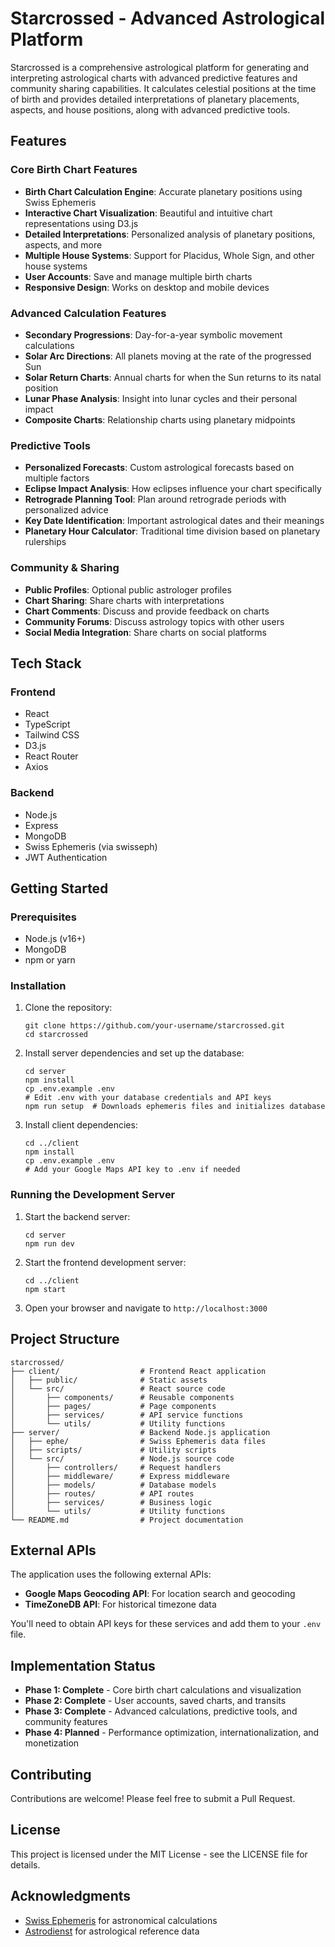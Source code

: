 # Starcrossed - Advanced Astrological Platform

Starcrossed is a comprehensive astrological platform for generating and interpreting astrological charts with advanced predictive features and community sharing capabilities. It calculates celestial positions at the time of birth and provides detailed interpretations of planetary placements, aspects, and house positions, along with advanced predictive tools.

## Features

### Core Birth Chart Features
- **Birth Chart Calculation Engine**: Accurate planetary positions using Swiss Ephemeris
- **Interactive Chart Visualization**: Beautiful and intuitive chart representations using D3.js
- **Detailed Interpretations**: Personalized analysis of planetary positions, aspects, and more
- **Multiple House Systems**: Support for Placidus, Whole Sign, and other house systems
- **User Accounts**: Save and manage multiple birth charts
- **Responsive Design**: Works on desktop and mobile devices

### Advanced Calculation Features
- **Secondary Progressions**: Day-for-a-year symbolic movement calculations
- **Solar Arc Directions**: All planets moving at the rate of the progressed Sun
- **Solar Return Charts**: Annual charts for when the Sun returns to its natal position
- **Lunar Phase Analysis**: Insight into lunar cycles and their personal impact
- **Composite Charts**: Relationship charts using planetary midpoints

### Predictive Tools
- **Personalized Forecasts**: Custom astrological forecasts based on multiple factors
- **Eclipse Impact Analysis**: How eclipses influence your chart specifically
- **Retrograde Planning Tool**: Plan around retrograde periods with personalized advice
- **Key Date Identification**: Important astrological dates and their meanings
- **Planetary Hour Calculator**: Traditional time division based on planetary rulerships

### Community & Sharing
- **Public Profiles**: Optional public astrologer profiles
- **Chart Sharing**: Share charts with interpretations
- **Chart Comments**: Discuss and provide feedback on charts
- **Community Forums**: Discuss astrology topics with other users
- **Social Media Integration**: Share charts on social platforms

## Tech Stack

### Frontend
- React
- TypeScript
- Tailwind CSS
- D3.js
- React Router
- Axios

### Backend
- Node.js
- Express
- MongoDB
- Swiss Ephemeris (via swisseph)
- JWT Authentication

## Getting Started

### Prerequisites

- Node.js (v16+)
- MongoDB
- npm or yarn

### Installation

1. Clone the repository:
   ```
   git clone https://github.com/your-username/starcrossed.git
   cd starcrossed
   ```

2. Install server dependencies and set up the database:
   ```
   cd server
   npm install
   cp .env.example .env
   # Edit .env with your database credentials and API keys
   npm run setup  # Downloads ephemeris files and initializes database
   ```

3. Install client dependencies:
   ```
   cd ../client
   npm install
   cp .env.example .env
   # Add your Google Maps API key to .env if needed
   ```

### Running the Development Server

1. Start the backend server:
   ```
   cd server
   npm run dev
   ```

2. Start the frontend development server:
   ```
   cd ../client
   npm start
   ```

3. Open your browser and navigate to `http://localhost:3000`

## Project Structure

```
starcrossed/
├── client/                  # Frontend React application
│   ├── public/              # Static assets
│   └── src/                 # React source code
│       ├── components/      # Reusable components
│       ├── pages/           # Page components
│       ├── services/        # API service functions
│       └── utils/           # Utility functions
├── server/                  # Backend Node.js application
│   ├── ephe/                # Swiss Ephemeris data files
│   ├── scripts/             # Utility scripts
│   └── src/                 # Node.js source code
│       ├── controllers/     # Request handlers
│       ├── middleware/      # Express middleware
│       ├── models/          # Database models
│       ├── routes/          # API routes
│       ├── services/        # Business logic
│       └── utils/           # Utility functions
└── README.md                # Project documentation
```

## External APIs

The application uses the following external APIs:

- **Google Maps Geocoding API**: For location search and geocoding
- **TimeZoneDB API**: For historical timezone data

You'll need to obtain API keys for these services and add them to your `.env` file.

## Implementation Status

- **Phase 1: Complete** - Core birth chart calculations and visualization
- **Phase 2: Complete** - User accounts, saved charts, and transits 
- **Phase 3: Complete** - Advanced calculations, predictive tools, and community features
- **Phase 4: Planned** - Performance optimization, internationalization, and monetization

## Contributing

Contributions are welcome! Please feel free to submit a Pull Request.

## License

This project is licensed under the MIT License - see the LICENSE file for details.

## Acknowledgments

- [Swiss Ephemeris](https://www.astro.com/swisseph/) for astronomical calculations
- [Astrodienst](https://www.astro.com/) for astrological reference data
